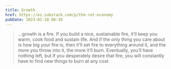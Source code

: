 ```yaml
---
title: Growth
href: https://ez.substack.com/p/the-rot-economy
pubDate: 2023-02-10 08:39
---
```


> ...growth is a fire. If you build a nice, sustainable fire, it’ll keep you warm, cook food and sustain life. And if the only thing you care about is how big your fire is, then it’ll set fire to everything around it, and the more you throw into it, the more it’ll burn. Eventually, you’ll have nothing left, but if you desperately desire that fire, you will constantly have to find new things to burn at any cost.
